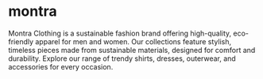 # montra
Montra Clothing is a sustainable fashion brand offering high-quality, eco-friendly apparel for men and women. Our collections feature stylish, timeless pieces made from sustainable materials, designed for comfort and durability. Explore our range of trendy shirts, dresses, outerwear, and accessories for every occasion.
